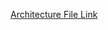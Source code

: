 
[Architecture File Link](https://drive.google.com/file/d/1jDTwMCjdXHRmfFqGWcl72SUwoDWDTgkd/view?usp=sharing)

